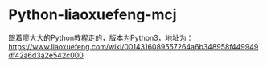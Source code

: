# Python-liaoxuefeng-mcj
跟着廖大大的Python教程走的，版本为Python3，地址为：https://www.liaoxuefeng.com/wiki/0014316089557264a6b348958f449949df42a6d3a2e542c000
